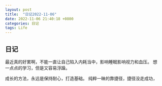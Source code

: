 ```yaml
---
layout: post
title:  "日记2022-11-06"
date: 2022-11-06 21:40:18 +0800
categories: 日记
tags: Life
---
```



## 日记

最近真的好累啊，不能一直让自己陷入内耗当中，影响睡眠影响视力和血压。
想一点点的学习，但是又容易浮躁。

成长的方法，永远是保持耐心，打造基础。 纯粹一昧的靠捷径，捷径没走成功，


